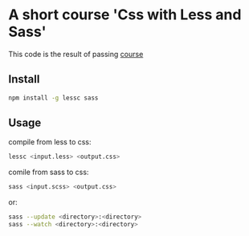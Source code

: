 # A short course 'Css with Less and Sass'

This code is the result of passing [course](https://www.linkedin.com/learning/css-with-less-and-sass)

## Install

```bash
npm install -g lessc sass
```

## Usage

compile from less to css:
```bash
lessc <input.less> <output.css>
```

comile from sass to css:
```bash
sass <input.scss> <output.css>
```
or:
```bash
sass --update <directory>:<directory>
sass --watch <directory>:<directory>
```

